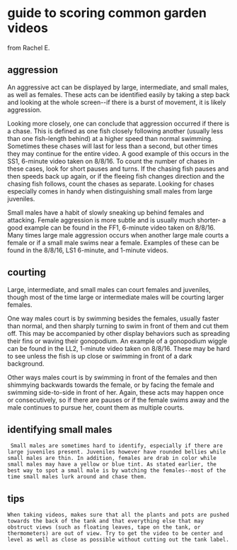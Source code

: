 # guide to scoring common garden videos

from Rachel E.


## aggression
An aggressive act can be displayed by large, intermediate, and small males, as well as females. These acts can be identified easily by taking a step back and looking at the whole screen--if there is a burst of movement, it is likely aggression. 

Looking more closely, one can conclude that aggression occurred if there is a chase. This is defined as one fish closely following another (usually less than one fish-length behind) at a higher speed than normal swimming. Sometimes these chases will last for less than a second, but other times they may continue for the entire video. A good example of this occurs in the SS1, 6-minute video taken on 8/8/16. To count the number of chases in these cases, look for short pauses and turns. If the chasing fish pauses and then speeds back up again, or if the fleeing fish changes direction and the chasing fish follows, count the chases as separate. Looking for chases especially comes in handy when distinguishing small males from large juveniles. 

Small males have a habit of slowly sneaking up behind females and attacking. Female aggression is more subtle and is usually much shorter- a good example can be found in the FF1, 6-minute video taken on 8/8/16. Many times large male aggression occurs when another large male courts a female or if a small male swims near a female. Examples of these can be found in the 8/8/16, LS1 6-minute, and 1-minute videos. 


## courting
Large, intermediate, and small males can court females and juveniles, though most of the time large or intermediate males will be courting larger females. 

One way males court is by swimming besides the females, usually faster than normal, and then sharply turning to swim in front of them and cut them off. This may be accompanied by other display behaviors such as spreading their fins or waving their gonopodium. An example of a gonopodium wiggle can be found in the LL2, 1-minute video taken on 8/8/16. These may be hard to see unless the fish is up close or swimming in front of a dark background. 

Other ways males court is by swimming in front of the females and then shimmying backwards towards the female, or by facing the female and swimming side-to-side in front of her. Again, these acts may happen once or consecutively, so if there are pauses or if the female swims away and the male continues to pursue her, count them as multiple courts. 


## identifying small males
	 Small males are sometimes hard to identify, especially if there are large juveniles present. Juveniles however have rounded bellies while small males are thin. In addition, females are drab in color while small males may have a yellow or blue tint. As stated earlier, the best way to spot a small male is by watching the females--most of the time small males lurk around and chase them. 


## tips
	When taking videos, makes sure that all the plants and pots are pushed towards the back of the tank and that everything else that may obstruct views (such as floating leaves, tape on the tank, or thermometers) are out of view. Try to get the video to be center and level as well as close as possible without cutting out the tank label. 
